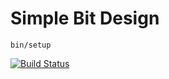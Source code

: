# Simple Bit Design

`bin/setup`

[![Build Status](https://travis-ci.org/simplebitdesign/simplebitdesign.com.svg?branch=master)](https://travis-ci.org/simplebitdesign/simplebitdesign.com)